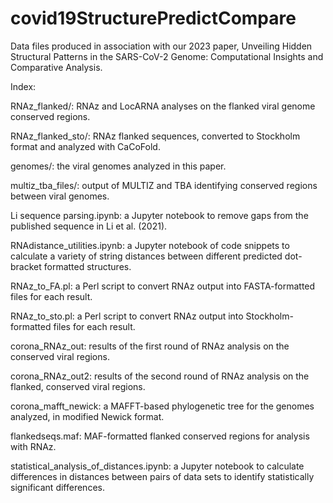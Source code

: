 # covid19StructurePredictCompare
Data files produced in association with our 2023 paper, Unveiling Hidden Structural Patterns in the SARS-CoV-2 Genome: Computational Insights and Comparative Analysis.


Index:

RNAz_flanked/: RNAz and LocARNA analyses on the flanked viral genome conserved regions.

RNAz_flanked_sto/: RNAz flanked sequences, converted to Stockholm format and analyzed with CaCoFold.

genomes/: the viral genomes analyzed in this paper.

multiz_tba_files/: output of MULTIZ and TBA identifying conserved regions between viral genomes.

Li sequence parsing.ipynb: a Jupyter notebook to remove gaps from the published sequence in Li et al. (2021).

RNAdistance_utilities.ipynb: a Jupyter notebook of code snippets to calculate a variety of string distances between different predicted dot-bracket formatted structures.

RNAz_to_FA.pl: a Perl script to convert RNAz output into FASTA-formatted files for each result.

RNAz_to_sto.pl: a Perl script to convert RNAz output into Stockholm-formatted files for each result.

corona_RNAz_out: results of the first round of RNAz analysis on the conserved viral regions.

corona_RNAz_out2: results of the second round of RNAz analysis on the flanked, conserved viral regions.

corona_mafft_newick: a MAFFT-based phylogenetic tree for the genomes analyzed, in modified Newick format.

flankedseqs.maf: MAF-formatted flanked conserved regions for analysis with RNAz.

statistical_analysis_of_distances.ipynb: a Jupyter notebook to calculate differences in distances between pairs of data sets to identify statistically significant differences.
